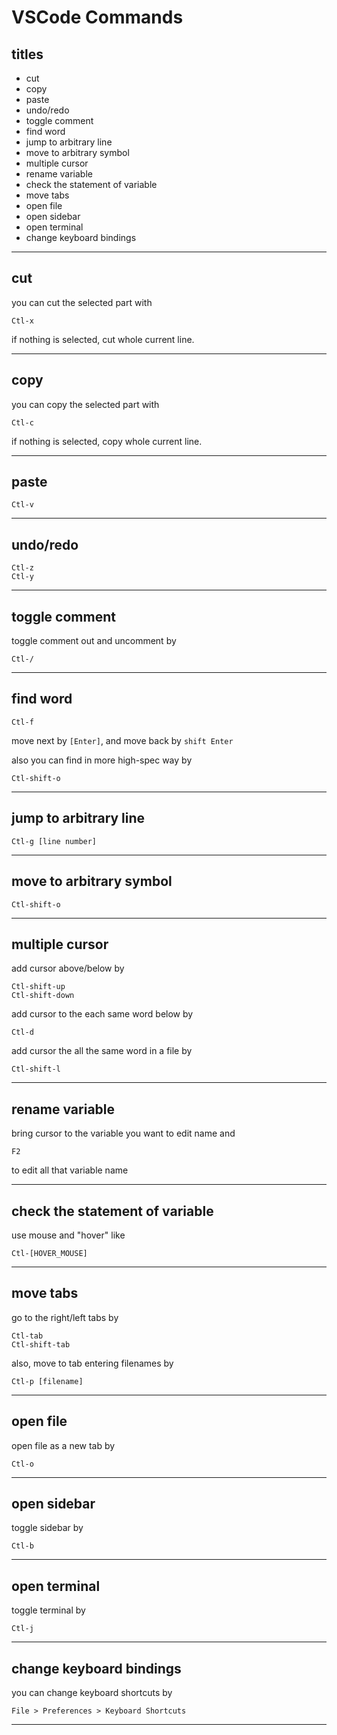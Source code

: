 # VSCode Commands


## titles
 
* cut  
* copy  
* paste  
* undo/redo  
* toggle comment  
* find word  
* jump to arbitrary line  
* move to arbitrary symbol  
* multiple cursor  
* rename variable
* check the statement of variable
* move tabs  
* open file
* open sidebar
* open terminal
* change keyboard bindings  




***



## cut
you can cut the selected part with
```
Ctl-x
```
if nothing is selected, cut whole current line.  



***



## copy
you can copy the selected part with
```
Ctl-c
```
if nothing is selected, copy whole current line.  



***



## paste
```
Ctl-v
```




***



## undo/redo
```
Ctl-z
Ctl-y
```



***



## toggle comment
toggle comment out and uncomment by
```
Ctl-/
```



***



## find word
```
Ctl-f
```
move next by `[Enter]`, and move back by `shift Enter`

also you can find in more high-spec way by
```
Ctl-shift-o
```



***



## jump to arbitrary line
```
Ctl-g [line number]
```



***



## move to arbitrary symbol
```
Ctl-shift-o
```



***



## multiple cursor
add cursor above/below by
```
Ctl-shift-up
Ctl-shift-down
```
add cursor to the each same word below by
```
Ctl-d
```
add cursor the all the same word in a file by
```
Ctl-shift-l
```



***



## rename variable
bring cursor to the variable you want to edit name and
```
F2
```
to edit all that variable name



***



## check the statement of variable
use mouse and "hover" like
```
Ctl-[HOVER_MOUSE]
```



***



## move tabs
go to the right/left tabs by
```
Ctl-tab
Ctl-shift-tab
```
also, move to tab entering filenames by
```
Ctl-p [filename]
```



***



## open file
open file as a new tab by
```
Ctl-o
```



***



## open sidebar
toggle sidebar by
```
Ctl-b
```



***



## open terminal
toggle terminal by
```
Ctl-j
```



***



## change keyboard bindings
you can change keyboard shortcuts by
```
File > Preferences > Keyboard Shortcuts
```



***


